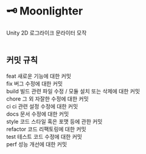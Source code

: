 # 🗝 Moonlighter
Unity 2D 로그라이크 문라이터 모작</br></br>

## 커밋 규칙
feat	새로운 기능에 대한 커밋</br>
fix	버그 수정에 대한 커밋</br>
build	빌드 관련 파일 수정 / 모듈 설치 또는 삭제에 대한 커밋</br>
chore	그 외 자잘한 수정에 대한 커밋</br>
ci	ci 관련 설정 수정에 대한 커밋</br>
docs	문서 수정에 대한 커밋</br>
style	코드 스타일 혹은 포맷 등에 관한 커밋</br>
refactor	코드 리팩토링에 대한 커밋</br>
test	테스트 코드 수정에 대한 커밋</br>
perf	성능 개선에 대한 커밋</br>
